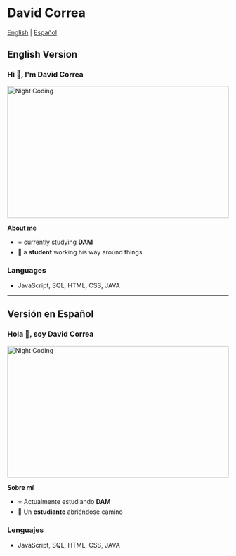 # David Correa

[English](#english-version) | [Español](#espanol-version)

## English Version

<a id="english-version"></a>
### Hi 👋, I'm David Correa

<img alt="Night Coding" src="https://media2.giphy.com/media/v1.Y2lkPTc5MGI3NjExczVqM3F6cGNpeWg3ZGEyZWVjNnAwNTV0eTA3MGJpc3JiaXg0cHB6aiZlcD12MV9pbnRlcm5hbF9naWZfYnlfaWQmY3Q9Zw/6rOhtOcGJapBECjMkb/giphy.gif" width="100%" height="300px" align="center"/>

**About me**
- ⭐ currently studying **DAM**
- 👾 a **student** working his way around things

### Languages
- JavaScript, SQL, HTML, CSS, JAVA

---

## Versión en Español

<a id="espanol-version"></a>
### Hola 👋, soy David Correa

<img alt="Night Coding" src="https://media2.giphy.com/media/v1.Y2lkPTc5MGI3NjExczVqM3F6cGNpeWg3ZGEyZWVjNnAwNTV0eTA3MGJpc3JiaXg0cHB6aiZlcD12MV9pbnRlcm5hbF9naWZfYnlfaWQmY3Q9Zw/6rOhtOcGJapBECjMkb/giphy.gif" width="100%" height="300px" align="center"/>

**Sobre mí**
- ⭐ Actualmente estudiando **DAM**
- 👾 Un **estudiante** abriéndose camino

### Lenguajes
- JavaScript, SQL, HTML, CSS, JAVA
